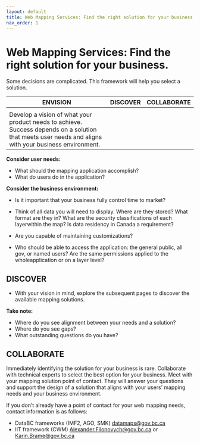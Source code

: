 ```yaml
---
layout: default
title: Web Mapping Services: Find the right solution for your business.
nav_order: 1
---
```


# Web Mapping Services: Find the right solution for your business. 

Some decisions are complicated. This framework will help you select a solution.

|ENVISION|DISCOVER|COLLABORATE|
|---|---|---|
|   |   |   |
|Develop a vision of what your product needs to achieve. Success depends on a solution that meets user needs and aligns with your business environment.|||

**Consider user needs:**
* What should the mapping application accomplish?
* What do users do in the application?

**Consider the business environment:**
*	Is it important that your business fully control time to market?

*	Think of all data you will need to display. Where are they stored? What format are they in? What are the security classifications of each layerwithin the map? Is data residency in Canada a requirement?

*	Are you capable of maintaining customizations?

*	Who should be able to access the application: the general public, all gov, or named users? Are the same permissions applied to the wholeapplication or on a layer level?

## DISCOVER

* With your vision in mind, explore the subsequent pages to discover the available mapping solutions.

**Take note:**
*  Where do you see alignment between your needs and a solution?
*  Where do you see gaps?
*  What outstanding questions do you have?

## COLLABORATE
Immediately identifying the solution for your business is rare. Collaborate with technical experts to select the best option for your business. Meet with your mapping solution point of contact. They will answer your questions and support the design of a solution that aligns with your users’ mapping needs and your business environment.

If you don’t already have a point of contact for your web mapping needs, contact information is as follows:
*  DataBC frameworks (IMF2, AGO, SMK)
datamaps@gov.bc.ca
*  IIT framework (CWM)
Alexander.Filonovych@gov.bc.ca or
Karin.Brame@gov.bc.ca





<!---
![alt text](assets/img/hadf_workstreams.png "HADF Deliverables")
![](assets/img/hadf_workstreams.png)


![](assets/images/hadf_workstreams.png)
-->

